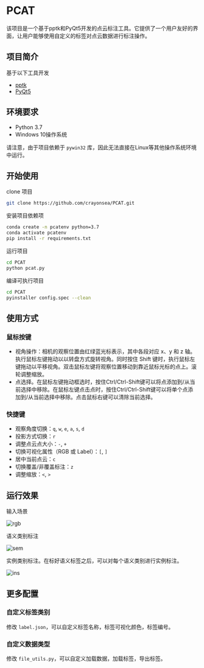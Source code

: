 # PCAT

该项目是一个基于pptk和PyQt5开发的点云标注工具。它提供了一个用户友好的界面，让用户能够使用自定义的标签对点云数据进行标注操作。

## 项目简介

基于以下工具开发

- [pptk](https://github.com/heremaps/pptk)
- [PyQt5](https://www.riverbankcomputing.com/software/pyqt/)

## 环境要求

- Python 3.7
- Windows 10操作系统

请注意，由于项目依赖于 `pywin32` 库，因此无法直接在Linux等其他操作系统环境中运行。

## 开始使用

clone 项目

```bash
git clone https://github.com/crayonsea/PCAT.git
```

安装项目依赖项

```bash
conda create -n pcatenv python=3.7
conda activate pcatenv
pip install -r requirements.txt
```

运行项目

```bash
cd PCAT
python pcat.py
```

编译可执行项目

```bash
cd PCAT
pyinstaller config.spec --clean
```

## 使用方式

### 鼠标按键

- 视角操作：相机的观察位置由红绿蓝光标表示，其中各段对应 x、y 和 z 轴。执行鼠标左键拖动以以转盘方式旋转视角。同时按住 Shift 键时，执行鼠标左键拖动以平移视角。双击鼠标左键将观察位置移动到靠近鼠标光标的点上。滚轮调整缩放。
- 点选择。在鼠标左键拖动框选时，按住Ctrl/Ctrl-Shift键可以将点添加到/从当前选择中移除。在鼠标左键点击点时，按住Ctrl/Ctrl-Shift键可以将单个点添加到/从当前选择中移除。点击鼠标右键可以清除当前选择。

### 快捷键

- 观察角度切换：`q`, `w`, `e`, `a`, `s`, `d`
- 投影方式切换：`r`
- 调整点云点大小：`-`, `+`
- 切换可视化属性（RGB 或 Label）：`[`, `]`
- 居中当前点云：`c`
- 切换覆盖/非覆盖标注：`z`
- 调整缩放：`<`, `>`

## 运行效果

输入场景

![rgb](images/rgb_channel.png)

语义类别标注

![sem](images/semseg.png)

实例类别标注。在标好语义标签之后，可以对每个语义类别进行实例标注。

![ins](images/insseg.png)

## 更多配置

### 自定义标签类别

修改 `label.json`，可以自定义标签名称，标签可视化颜色，标签编号。

### 自定义数据类型

修改 `file_utils.py`，可以自定义加载数据，加载标签，导出标签。
